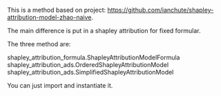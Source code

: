 This is a method based on project: https://github.com/ianchute/shapley-attribution-model-zhao-naive.

The main difference is put in a shapley attribution for fixed formular.

The three method are:

shapley_attribution_formula.ShapleyAttributionModelFormula
shapley_attribution_ads.OrderedShapleyAttributionModel
shapley_attribution_ads.SimplifiedShapleyAttributionModel

You can just import and instantiate it.
